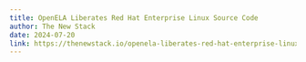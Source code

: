 ```yaml
---
title: OpenELA Liberates Red Hat Enterprise Linux Source Code
author: The New Stack
date: 2024-07-20
link: https://thenewstack.io/openela-liberates-red-hat-enterprise-linux-source-code/
---
```



